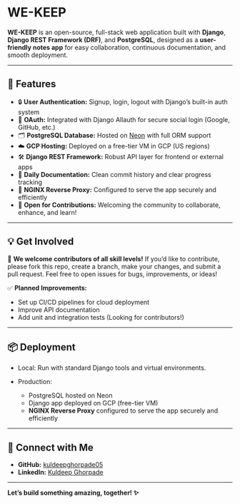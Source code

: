 # WE-KEEP

**WE-KEEP** is an open-source, full-stack web application built with **Django**, **Django REST Framework (DRF)**, and **PostgreSQL**, designed as a **user-friendly notes app** for easy collaboration, continuous documentation, and smooth deployment.

---

## 🚀 Features

* 🔒 **User Authentication:** Signup, login, logout with Django’s built-in auth system
* 🔑 **OAuth:** Integrated with Django Allauth for secure social login (Google, GitHub, etc.)
* 🗂️ **PostgreSQL Database:** Hosted on [Neon](https://neon.tech/) with full ORM support
* ☁️ **GCP Hosting:** Deployed on a free-tier VM in GCP (US regions)
* 🛠️ **Django REST Framework:** Robust API layer for frontend or external apps
* 📄 **Daily Documentation:** Clean commit history and clear progress tracking
* 🔁 **NGINX Reverse Proxy:** Configured to serve the app securely and efficiently
* 🤝 **Open for Contributions:** Welcoming the community to collaborate, enhance, and learn!

---

## 💡 Get Involved

🚀 **We welcome contributors of all skill levels!**
If you’d like to contribute, please fork this repo, create a branch, make your changes, and submit a pull request.
Feel free to open issues for bugs, improvements, or ideas!

✅ **Planned Improvements:**

* Set up CI/CD pipelines for cloud deployment
* Improve API documentation
* Add unit and integration tests (Looking for contributors!)

---

## 📦 Deployment

* Local: Run with standard Django tools and virtual environments.
* Production:

  * PostgreSQL hosted on Neon
  * Django app deployed on GCP (free-tier VM)
  * **NGINX Reverse Proxy** configured to serve the app securely and efficiently

---

## 🙌 Connect with Me

* **GitHub:** [kuldeepghorpade05](https://github.com/kuldeepghorpade05)
* **LinkedIn:** [Kuldeep Ghorpade](https://www.linkedin.com/in/kuldeep-ghorpade/)

---

**Let’s build something amazing, together! ✨**
